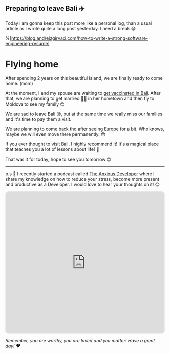 ## Preparing to leave Bali ✈️

Today I am gonna keep this post more like a personal log, than a usual article as I wrote quite a long post yesterday. I need a break 😁

%[https://blog.andreizgirvaci.com/how-to-write-a-strong-software-engineering-resume]

# Flying home

After spending 2 years on this beautiful island, we are finally ready to come home. (mom)

At the moment, I and my spouse are waiting to [get vaccinated in Bali](https://blog.andreizgirvaci.com/getting-a-covid-19-vaccine-in-bali). After that, we are planning to get married 👰🤵 in her hometown and then fly to Moldova to see my family 😊

We are sad to leave Bali 😔, but at the same time we really miss our families and it's time to pay them a visit.

We are planning to come back tho after seeing Europe for a bit. Who knows, maybe we will even move there permanently. 😳

If you ever thought to visit Bail, I highly recommend it! It's a magical place that teaches you a lot of lessons about life! 🌈

That was it for today, hope to see you tomorrow 😊

---

p.s 🤫 I recently started a podcast called [The Anxious Developer](https://apple.co/39yOnvz) where I share my knowledge on how to reduce your stress, become more present and productive as a Developer. I would love to hear your thoughts on it! 😊

<iframe src="https://embed.podcasts.apple.com/us/podcast/the-anxious-developer/id1538448864?itsct=podcast_box&amp;itscg=30200&amp;theme=light" height="450px" frameborder="0" sandbox="allow-forms allow-popups allow-same-origin allow-scripts allow-top-navigation-by-user-activation" allow="autoplay *; encrypted-media *;" style="width: 100%; overflow: hidden; border-radius: 10px; background: transparent;"></iframe>

*Remember, you are worthy, you are loved and you matter! Have a great day! ❤️*